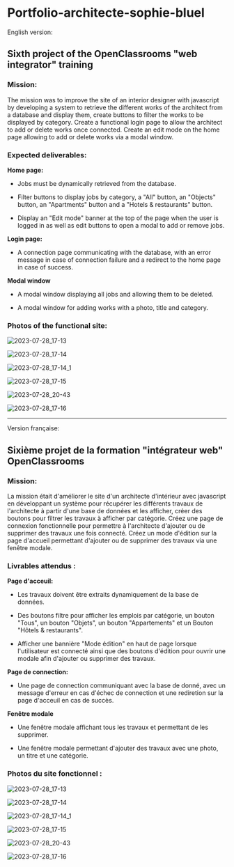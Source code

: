 # Portfolio-architecte-sophie-bluel

 English version:

## Sixth project of the OpenClassrooms "web integrator" training

### Mission:

The mission was to improve the site of an interior designer with javascript by developing a system to retrieve the different
works of the architect from a database and display them, create buttons to filter the works to be displayed by category.
Create a functional login page to allow the architect to add or delete works once connected.
Create an edit mode on the home page allowing to add or delete works via a modal window.

### Expected deliverables:

**Home page:**

  - Jobs must be dynamically retrieved from the database.

  - Filter buttons to display jobs by category, a "All" button, an "Objects" button, an "Apartments" button and a
"Hotels & restaurants" button.

  - Display an "Edit mode" banner at the top of the page when the user is logged in as well as edit buttons to open
 a modal to add or remove jobs.

**Login page:**

  - A connection page communicating with the database, with an error message in case of connection failure and a redirect
 to the home page in case of success.

**Modal window**

  - A modal window displaying all jobs and allowing them to be deleted.

  - A modal window for adding works with a photo, title and category.

### Photos of the functional site:

![2023-07-28_17-13](https://github.com/w41t3r/Portfolio-architecte-sophie-bluel/assets/35102946/0b7f6ad7-9a84-43cb-89e1-2f0134fd77ec)

![2023-07-28_17-14](https://github.com/w41t3r/Portfolio-architecte-sophie-bluel/assets/35102946/3586fde8-928d-47de-99f6-f0cec117fa9d)

![2023-07-28_17-14_1](https://github.com/w41t3r/Portfolio-architecte-sophie-bluel/assets/35102946/27d16e84-1a81-4f06-a77d-57011929ae5c)

![2023-07-28_17-15](https://github.com/w41t3r/Portfolio-architecte-sophie-bluel/assets/35102946/9972551c-fe54-495b-984a-e8123df869ba)

![2023-07-28_20-43](https://github.com/w41t3r/Portfolio-architecte-sophie-bluel/assets/35102946/ac8d6b69-b268-4d18-be69-ace36aba2114)

![2023-07-28_17-16](https://github.com/w41t3r/Portfolio-architecte-sophie-bluel/assets/35102946/4f7ec903-42a5-43f6-abc5-5080e13a2a54)

_____________________________________________________________________________________________________________________________________

 Version française:

## Sixième projet de la formation "intégrateur web" OpenClassrooms

### Mission:

La mission était d'améliorer le site d'un architecte d'intérieur avec javascript en développant un système pour 
récupérer les différents travaux de l'architecte à partir d'une base de données et les afficher, créer des boutons pour 
filtrer les travaux à afficher par catégorie. Créez une page de connexion fonctionnelle pour permettre à l'architecte
d'ajouter ou de supprimer des travaux une fois connecté. Créez un mode d'édition sur la page d'accueil permettant
d'ajouter ou de supprimer des travaux via une fenêtre modale.

### Livrables attendus :

**Page d'acceuil:**

   - Les travaux doivent être extraits dynamiquement de la base de données.

   - Des boutons filtre pour afficher les emplois par catégorie, un bouton "Tous", un bouton "Objets", un bouton
 "Appartements" et un Bouton "Hôtels & restaurants".

  - Afficher une bannière "Mode édition" en haut de page lorsque l'utilisateur est connecté ainsi que des boutons
 d'édition pour ouvrir une modale afin d'ajouter ou supprimer des travaux.

**Page de connection:**

  - Une page de connection communiquant avec la base de donné, avec un message d'erreur en cas d'échec de connection et une
 rediretion sur la page d'acceuil en cas de succès.

**Fenêtre modale**

  - Une fenêtre modale affichant tous les travaux et permettant de les supprimer.

  - Une fenêtre modale permettant d'ajouter des travaux avec une photo, un titre et une catégorie.

### Photos du site fonctionnel :

![2023-07-28_17-13](https://github.com/w41t3r/Portfolio-architecte-sophie-bluel/assets/35102946/0b7f6ad7-9a84-43cb-89e1-2f0134fd77ec)

![2023-07-28_17-14](https://github.com/w41t3r/Portfolio-architecte-sophie-bluel/assets/35102946/3586fde8-928d-47de-99f6-f0cec117fa9d)

![2023-07-28_17-14_1](https://github.com/w41t3r/Portfolio-architecte-sophie-bluel/assets/35102946/27d16e84-1a81-4f06-a77d-57011929ae5c)

![2023-07-28_17-15](https://github.com/w41t3r/Portfolio-architecte-sophie-bluel/assets/35102946/9972551c-fe54-495b-984a-e8123df869ba)

![2023-07-28_20-43](https://github.com/w41t3r/Portfolio-architecte-sophie-bluel/assets/35102946/ac8d6b69-b268-4d18-be69-ace36aba2114)

![2023-07-28_17-16](https://github.com/w41t3r/Portfolio-architecte-sophie-bluel/assets/35102946/4f7ec903-42a5-43f6-abc5-5080e13a2a54)

